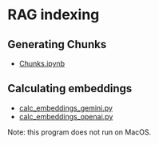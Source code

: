 # RAG indexing

## Generating Chunks

- [Chunks.ipynb](./Chunks.ipynb)

## Calculating embeddings

- [calc_embeddings_gemini.py](./calc_embeddings_gemini.py)
- [calc_embeddings_openai.py](./calc_embeddings_openai.py)

Note: this program does not run on MacOS.
